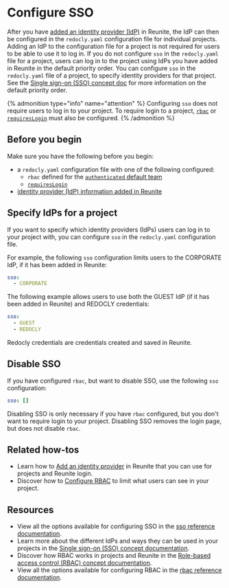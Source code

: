 # Configure SSO

After you have [added an identity provider (IdP)](add-idp.md) in Reunite, the IdP can then be configured in the `redocly.yaml` configuration file for individual projects.
Adding an IdP to the configuration file for a project is not required for users to be able to use it to log in.
If you do not configure `sso` in the `redocly.yaml` file for a project, users can log in to the project using IdPs you have added in Reunite in the default priority order.
You can configure `sso` in the `redocly.yaml` file of a project, to specify identity providers for that project.
See the [Single sign-on (SSO) concept doc](../concepts/sso.md#default-priority-order) for more information on the default priority order.

{% admonition type="info" name="attention" %}
Configuring `sso` does not require users to log in to your project. To require login to a project, [`rbac`](../../config/rbac.md) or [`requiresLogin`](../../config/requires-login.md) must also be configured.
{% /admonition %}

## Before you begin

Make sure you have the following before you begin:

- a `redocly.yaml` configuration file with one of the following configured:
  -  `rbac` defined for the [`authenticated` default team](../concepts/teams.md#default-teams)
  -  [`requiresLogin`](../../config/requires-login.md)
- [identity provider (IdP) information added in Reunite](../how-to/add-idp.md)

## Specify IdPs for a project

If you want to specify which identity providers (IdPs) users can log in to your project with, you can configure `sso` in the `redocly.yaml` configuration file.

For example, the following `sso` configuration limits users to the CORPORATE IdP, if it has been added in Reunite:

```yaml {% title="redocly.yaml" %}
sso: 
  - CORPORATE
```

The following example allows users to use both the GUEST IdP (if it has been added in Reunite) and REDOCLY credentials:

```yaml {% title="redocly.yaml" %}
sso:
  - GUEST
  - REDOCLY
```

Redocly credentials are credentials created and saved in Reunite.

## Disable SSO

If you have configured `rbac`, but want to disable SSO, use the following `sso` configuration:

```yaml {% title="redocly.yaml" %}
sso: []
```

Disabling SSO is only necessary if you have `rbac` configured, but you don't want to require login to your project.
Disabling SSO removes the login page, but does not disable `rbac`.

## Related how-tos

* Learn how to [Add an identity provider](../how-to/add-idp.md) in Reunite that you can use for projects and Reunite login.
* Discover how to [Configure RBAC](../how-to/rbac/index.md) to limit what users can see in your project.

## Resources

* View all the options available for configuring SSO in the [sso reference documentation](../../config/sso.md).
* Learn more about the different IdPs and ways they can be used in your projects in the [Single sign-on (SSO) concept documentation](../concepts/sso.md).
* Discover how RBAC works in projects and Reunite in the [Role-based access control (RBAC) concept documentation](../concepts/rbac.md).
* View all the options available for configuring RBAC in the [rbac reference documentation](../../config/rbac.md).
